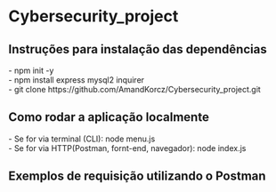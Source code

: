 # Cybersecurity_project

<h2>Instruções para instalação das dependências</h2>
 - npm init -y <br>
 - npm install express mysql2 inquirer<br>
 - git clone https://github.com/AmandKorcz/Cybersecurity_project.git <br>

 <h2>Como rodar a aplicação localmente</h2>
 - Se for via terminal (CLI): node menu.js <br>
 - Se for via HTTP(Postman, fornt-end, navegador): node index.js <br>

 <h2>Exemplos de requisição utilizando o Postman</h2>
 
